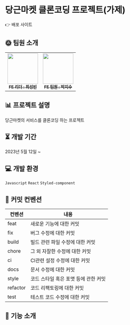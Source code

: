 # 당근마켓 클론코딩 프로젝트(가제)
  👉 배포 사이트

## &#127774; 팀원 소개
<table>
  <tbody>
    <tr>
      <td align="center"><a href="https://github.com/sbchoi5451"><img src="https://avatars.githubusercontent.com/u/128361874?v=4" width="100px;" alt=""/><br /><sub><b>FE 리더 : 최성빈</b></sub></a><br /></td>
      <td align="center"><a href="https://github.com/amisu1203"><img src="https://avatars.githubusercontent.com/u/93499095?v=4" width="100px;" alt=""/><br /><sub><b>FE 팀원 : 박지수</b></sub></a><br /></td>
    </tr>
  </tbody>
</table>

## 📊 프로젝트 설명
당근마켓의 서비스를 클론코딩 하는 프로젝트

## ⏳ 개발 기간
2023년 5월 12일 ~

## 💻 개발 환경
`Javascript` `React` `Styled-component`

## &#128172; 커밋 컨벤션
컨벤션 | 내용
-------- | --------
feat | 새로운 기능에 대한 커밋
fix | 버그 수정에 대한 커밋
build | 빌드 관련 파일 수정에 대한 커밋
chore | 그 외 자잘한 수정에 대한 커밋
ci | CI관련 설정 수정에 대한 커밋
docs | 문서 수정에 대한 커밋
style | 코드 스타일 혹은 포맷 등에 관한 커밋
refactor | 코드 리팩토링에 대한 커밋
test | 테스트 코드 수정에 대한 커밋

## 🔎 기능 소개
